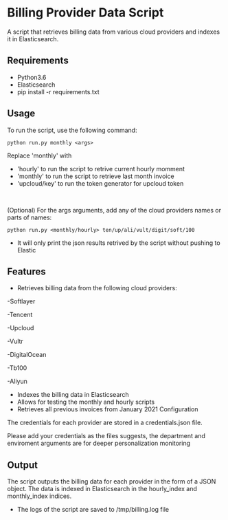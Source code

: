 # Billing Provider Data Script
A script that retrieves billing data from various cloud providers and indexes it in Elasticsearch.

## Requirements
- Python3.6
- Elasticsearch
- pip install -r requirements.txt

## Usage
To run the script, use the following command:
```
python run.py monthly <args>
```
Replace 'monthly' with 
- 'hourly' to run the script to retrive current hourly momment 
- 'monthly' to run the script to retrieve last month invoice
- 'upcloud/key' to run the token generator for upcloud token
<br />

(Optional)
For the args arguments, add any of the cloud providers names or parts of names:
```
python run.py <monthly/hourly> ten/up/ali/vult/digit/soft/100
```
- It will only print the json results retrived by the script without pushing to Elastic

## Features
- Retrieves billing data from the following cloud providers:
<p> -Softlayer</p>
<p> -Tencent</p>
<p> -Upcloud</p>
<p> -Vultr</p>
<p> -DigitalOcean</p>
<p> -Tb100</p>
<p> -Aliyun</p>

- Indexes the billing data in Elasticsearch
- Allows for testing the monthly and hourly scripts
- Retrieves all previous invoices from January 2021 Configuration

The credentials for each provider are stored in a credentials.json file.
<br />

Please add your credentials as the files suggests, the department and enviroment arguments are for deeper personalization monitoring

## Output
The script outputs the billing data for each provider in the form of a JSON object. The data is indexed in Elasticsearch in the hourly_index and monthly_index indices.
- The logs of the script are saved to /tmp/billing.log file
